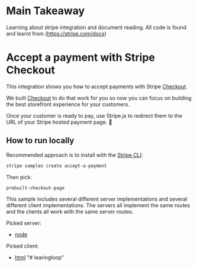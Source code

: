 # Main Takeaway

Learning about stripe integration and document reading.
All code is found and learnt from
(https://stripe.com/docs)

# Accept a payment with Stripe Checkout

This integration shows you how to accept payments with Stripe
[Checkout](https://stripe.com/docs/checkout).

We built [Checkout](https://stripe.com/docs/payments/checkout) to do that
work for you so now you can focus on building the best storefront
experience for your customers.

Once your customer is ready to pay, use Stripe.js to redirect them to the
URL of your Stripe hosted payment page. 🥳

## How to run locally

Recommended approach is to install with the [Stripe CLI](https://stripe.com/docs/stripe-cli#install):

```sh
stripe samples create accept-a-payment
```

Then pick:

```sh
prebuilt-checkout-page
```

This sample includes several different server implementations and several
different client implementations. The servers all implement the same routes and
the clients all work with the same server routes.

Picked server:

- [node](./server/node)

Picked client:

- [html](./client/html)
"# learingloop" 
